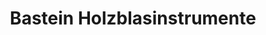 ---
title: "Bastein Holzblasinstrumente"
url: /hamburg/bastein-holzblasinstrumente/
shop: Instrumente
---